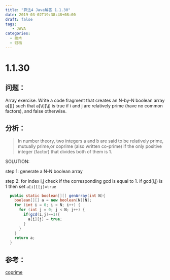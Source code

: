 ```yaml
---
title: "算法4 Java解答 1.1.30"
date: 2019-03-02T19:38:48+08:00
draft: false
tags:
   - JAVA
categories:
  - 技术
  - 归档
---
```



# 1.1.30

## 问题：

Array exercise. Write a code fragment that creates an N-by-N boolean array a\[\]\[\] such that a\[\i\]\[\j\] is true if i and j are relatively prime (have no common factors), and false otherwise.

## 分析：

>In number theory, two integers a and b are said to be relatively prime, mutually prime,or coprime (also written co-prime) if the only positive integer (factor) that divides both of them is 1.

SOLUTION:

step 1: generate a N-N boolean array

step 2: for index i,j check if the corresponding gcd is equal to 1. if gcd(i,j) is 1 then set `a[i][[j]=true`

```java
  public static boolean[][] genArray(int N){
    boolean[][] a = new boolean[N][N];
    for (int i = 0; i < N; i++) {
      for (int j = 0; j < N; j++) {
        if(gcd(i,j)==1){
          a[i][j] = true;
        }
      }
    }
    return a;
  }

```

## 参考：

[coprime](https://zh.wikipedia.org/wiki/%E4%BA%92%E8%B3%AA)
